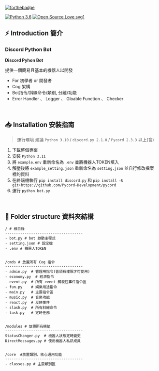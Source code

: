 [![forthebadge](https://forthebadge.com/images/badges/made-with-python.svg)](https://forthebadge.com)

[![Python 3.6](https://img.shields.io/badge/python-3.10-blue.svg)](https://www.python.org/downloads/release/python-3108/)
[![Open Source Love svg1](https://badges.frapsoft.com/os/v1/open-source.svg?v=103)](https://github.com/ellerbrock/open-source-badges/)


## :zap: Introduction 簡介

### **Discord Python Bot**

**Discord Pyhon Bot**

提供一個簡易且基本的機器人以開發

- For 初學者 or 開發者
- Cog 架構
- Bot指令/斜線命令/類別, 分離/功能
- Error Handler 、 Logger 、 Gloable Function 、 Checker

<br>

## :inbox_tray: Installation 安裝指南
> 運行環境 建議 `Python 3.10` / `discord.py 2.1.0` / `Pycord 2.3.3` 以上(含)

1. 下載整個專案
2. 安裝 `Python 3.11`
3. 將 `example.env` 重新命名為 `.env` 並將機器人TOKEN填入
4. 解壓後將 `example_setting.json` 重新命名為 `setting.json` 並自行修改檔案裡的資料
5. 在終端機執行 `pip install discord.py` 和 `pip install -U git+https://github.com/Pycord-Development/pycord`
6. 運行 `python bot.py`

<br>

## :nut_and_bolt: Folder structure 資料夾結構
```
/ # 根目錄
------------------------------------
- bot.py # bot 啟動主程式
- setting.json # 設定檔
- .env # 機器人TOKEN


/cmds # 放置所有 Cog 指令
------------------------------------
- admin.py  # 管理用指令(皆須有權限才可使用)
- economy.py  # 經濟指令
- event.py  # 所有 event 觸發性事件指令區
- fun.py    # 娛樂用途指令
- main.py   # 主要指令區
- music.py  # 音樂功能
- react.py  # 反映事件
- slash.py  # 所有斜線命令
- task.py   # 定時任務


/modules # 放置所有模組
------------------------------------
StatusChanger.py  # 機器人狀態定時變更
DirectMessages.py # 使用機器人私訊成員


/core  #放置類別、核心通用功能
------------------------------------
- classes.py # 主要類別區
